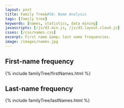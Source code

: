 ```yaml
---
layout: post
title: Family Tree&#58; Name Analysis
tags: [family tree]
keywords: [names, statistics, data mining]
javascripts: [/js/d3.min.js, /js/d3.layout.cloud.js]
csses: [/css/names.css]
excerpt: First name &amp; last name frequencies.
image: /images/names.jpg
---
```


## First-name frequency

{% include familyTree/firstNames.html %}

## Last-name frequency

{% include familyTree/lastNames.html %}
